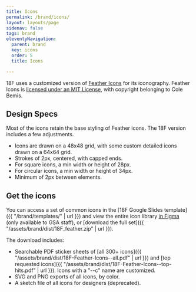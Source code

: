 ```yaml
---
title: Icons
permalink: /brand/icons/
layout: layouts/page
sidenav: false
tags: brand
eleventyNavigation:
  parent: brand
  key: icons
  order: 5
  title: Icons

---
```


18F uses a customized version of [Feather Icons](https://feathericons.com/) for its iconography. Feather Icons is [licensed under an MIT License](https://github.com/feathericons/feather/blob/master/LICENSE), with copyright belonging to Cole Bemis.

## Design Specs
Most of the icons retain the base styling of Feather icons. The 18F version includes a few adjustments.
* Icons are drawn on a 48x48 grid, with some custom detailed icons drawn on a 64x64 grid.
* Strokes of 2px, centered, with capped ends.
* For square icons, a min width or height of 28px.
* For circular icons, a min width or height of 34px.
* Minimum of 2px between elements.

## Get the icons
You can access a set of common icons in the [18F Google Slides template]({{ "/brand/templates/" | url }}) and view the entire icon library [in Figma](https://www.figma.com/design/4REk2fD6r4EmszRHuG1OaF/18F-Feather-Icons?node-id=244-18292) (only available to GSA staff), or [download the full set]({{ "/assets/brand/dist/18F_feather.zip" | url }}).

The download includes:
* Searchable PDF sticker sheets of [all 300+ icons]({{ "/assets/brand/dist/18F-Feather-Icons--all.pdf" | url }}) and [top requested icons]({{ "/assets/brand/dist/18F-Feather-Icons--top-hits.pdf" | url }}). Icons with a "--c" name are customized.
* SVG and PNG exports of all icons, by color.
* A sketch file of all icons for designers (deprecated).
